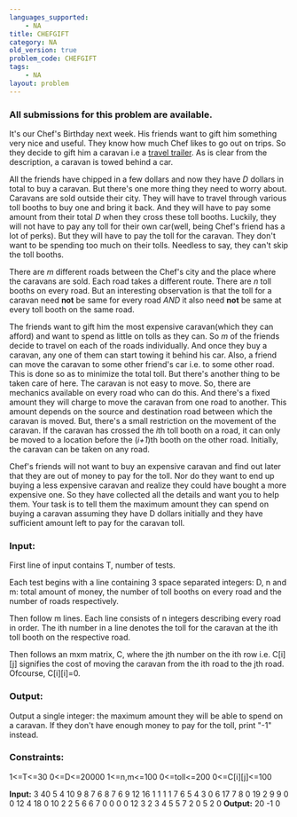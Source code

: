 ```yaml
---
languages_supported:
    - NA
title: CHEFGIFT
category: NA
old_version: true
problem_code: CHEFGIFT
tags:
    - NA
layout: problem
---
```

###  All submissions for this problem are available. 

It's our Chef's Birthday next week. His friends want to gift him something very nice and useful. They know how much Chef likes to go out on trips. So they decide to gift him a caravan i.e a [travel trailer](http://en.wikipedia.org/wiki/Travel_trailer). As is clear from the description, a caravan is towed behind a car.


 All the friends have chipped in a few dollars and now they have *D* dollars in total to buy a caravan. But there's one more thing they need to worry about. Caravans are sold outside their city. They will have to travel through various toll booths to buy one and bring it back. And they will have to pay some amount from their total *D* when they cross these toll booths. Luckily, they will not have to pay any toll for their own car(well, being Chef's friend has a lot of perks). But they will have to pay the toll for the caravan. They don't want to be spending too much on their tolls. Needless to say, they can't skip the toll booths.

There are *m* different roads between the Chef's city and the place where the caravans are sold. Each road takes a different route. There are *n* toll booths on every road. But an interesting observation is that the toll for a caravan need **not** be same for every road *AND* it also need **not** be same at every toll booth on the same road.

The friends want to gift him the most expensive caravan(which they can afford) and want to spend as little on tolls as they can. So *m* of the friends decide to travel on each of the roads individually. And once they buy a caravan, any one of them can start towing it behind his car. Also, a friend can move the caravan to some other friend's car i.e. to some other road. This is done so as to minimize the total toll. But there's another thing to be taken care of here. The caravan is not easy to move. So, there are mechanics available on every road who can do this. And there's a fixed amount they will charge to move the caravan from one road to another. This amount depends on the source and destination road between which the caravan is moved. But, there's a small restriction on the movement of the caravan. If the caravan has crossed the *i*th toll booth on a road, it can only be moved to a location before the (*i+1*)th booth on the other road. Initially, the caravan can be taken on any road.

Chef's friends will not want to buy an expensive caravan and find out later that they are out of money to pay for the toll. Nor do they want to end up buying a less expensive caravan and realize they could have bought a more expensive one. So they have collected all the details and want you to help them. Your task is to tell them the maximum amount they can spend on buying a caravan assuming they have D dollars initially and they have sufficient amount left to pay for the caravan toll.

### Input:

First line of input contains T, number of tests.

Each test begins with a line containing 3 space separated integers: D, n and m: total amount of money, the number of toll booths on every road and the number of roads respectively.

Then follow m lines. Each line consists of n integers describing every road in order. The ith number in a line denotes the toll for the caravan at the ith toll booth on the respective road.

Then follows an mxm matrix, C, where the jth number on the ith row i.e. C\[i\]\[j\] signifies the cost of moving the caravan from the ith road to the jth road. Ofcourse, C\[i\]\[i\]=0.

### Output:

Output a single integer: the maximum amount they will be able to spend on a caravan. If they don't have enough money to pay for the toll, print "-1" instead.

### Constraints:

1&lt;=T&lt;=30
 0&lt;=D&lt;=20000
 1&lt;=n,m&lt;=100 
 0&lt;=toll&lt;=200
 0&lt;=C\[i\]\[j\]&lt;=100

 **Input:**
 3
 40 5 4
 10 9 8 7 6
 8 7 6 9 12
 16 1 1 1 1
 7 6 5 4 3
 0 6 17 7
 8 0 19 2
 9 9 0 0
 12 4 18 0
 10 2 2
 5 6
 6 7
 0 0
 0 0
 12 3 2
 3 4 5
 5 7 2
 0 5
 2 0
 **Output:**
 20
 -1
 0
